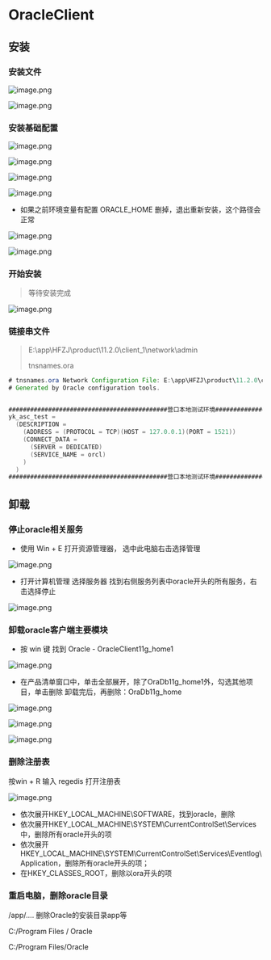 # OracleClient

## 安装

### 安装文件

![image.png](./assets/1650340613445-image.png)

![image.png](./assets/1650340576321-image.png)

### 安装基础配置

![image.png](./assets/1650340728345-image.png)

![image.png](./assets/1650340746682-image.png)

![image.png](./assets/1650340765140-image.png)

![image.png](./assets/1650340785138-image.png)

* 如果之前环境变量有配置 ORACLE_HOME 删掉，退出重新安装，这个路径会正常

![image.png](./assets/1650340886417-image.png)

![image.png](./assets/1650340901122-image.png)

### 开始安装

> 等待安装完成

![image.png](./assets/1650341005562-image.png)

### 链接串文件

> E:\app\HFZJ\product\11.2.0\client_1\network\admin
>
> tnsnames.ora

```java
# tnsnames.ora Network Configuration File: E:\app\HFZJ\product\11.2.0\client_1\network\admin\tnsnames.ora
# Generated by Oracle configuration tools.


############################################营口本地测试环境############################################
yk_asc_test =
  (DESCRIPTION =
    (ADDRESS = (PROTOCOL = TCP)(HOST = 127.0.0.1)(PORT = 1521))
    (CONNECT_DATA =
      (SERVER = DEDICATED)
      (SERVICE_NAME = orcl)
    )
  )
############################################营口本地测试环境############################################

```

## 卸载

### 停止oracle相关服务

* 使用  Win + E  打开资源管理器，   选中此电脑右击选择管理

![image.png](./assets/1645753298566-image.png)

* 打开计算机管理 选择服务器 找到右侧服务列表中oracle开头的所有服务，右击选择停止

![image.png](./assets/1645753484489-image.png)

### 卸载oracle客户端主要模块

* 按 win 键 找到 Oracle - OracleClient11g_home1

![image.png](./assets/1645753741980-image.png)

* 在产品清单窗口中，单击全部展开，除了OraDb11g_home1外，勾选其他项目，单击删除  卸载完后，再删除：OraDb11g_home

![image.png](./assets/1650334506883-image.png)

![image.png](./assets/1650334560704-image.png)

![image.png](./assets/1650334602519-image.png)

### 删除注册表

按win + R 输入 regedis  打开注册表

![image.png](./assets/1645753939796-image.png)

* 依次展开HKEY_LOCAL_MACHINE\SOFTWARE，找到oracle，删除
* 依次展开HKEY_LOCAL_MACHINE\SYSTEM\CurrentControlSet\Services中，删除所有oracle开头的项
* 依次展开HKEY_LOCAL_MACHINE\SYSTEM\CurrentControlSet\Services\Eventlog\Application，删除所有oracle开头的项；
* 在HKEY_CLASSES_ROOT，删除以ora开头的项

### 重启电脑，删除oracle目录

/app/....   删除Oracle的安装目录app等

C:/Program Files / Oracle

C:/Program Files/Oracle
